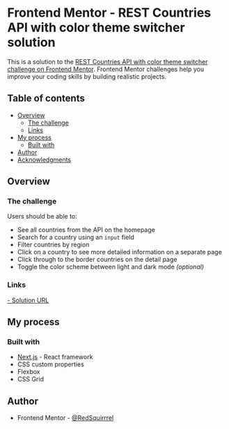 # Frontend Mentor - REST Countries API with color theme switcher solution

This is a solution to the [REST Countries API with color theme switcher challenge on Frontend Mentor](https://www.frontendmentor.io/challenges/rest-countries-api-with-color-theme-switcher-5cacc469fec04111f7b848ca). Frontend Mentor challenges help you improve your coding skills by building realistic projects.

## Table of contents

- [Overview](#overview)
  - [The challenge](#the-challenge)
  <!-- - [Screenshot](#screenshot) -->
  - [Links](#links)
- [My process](#my-process)
  - [Built with](#built-with)
- [Author](#author)
- [Acknowledgments](#acknowledgments)

## Overview

### The challenge

Users should be able to:

- See all countries from the API on the homepage
- Search for a country using an `input` field
- Filter countries by region
- Click on a country to see more detailed information on a separate page
- Click through to the border countries on the detail page
- Toggle the color scheme between light and dark mode _(optional)_

<!-- ### Screenshot

![](./screenshot.jpg) -->

### Links

[- Solution URL](https://github.com/RedSquirrrel/next-countries)

<!-- [- Live Site URL](https://your-live-site-url.com) -->

## My process

### Built with

- [Next.js](https://nextjs.org/) - React framework
- CSS custom properties
- Flexbox
- CSS Grid

## Author

<!-- - Website - [RedSquirrrel](https://www.your-site.com) -->

- Frontend Mentor - [@RedSquirrrel](https://www.frontendmentor.io/profile/redsquirrrel)

